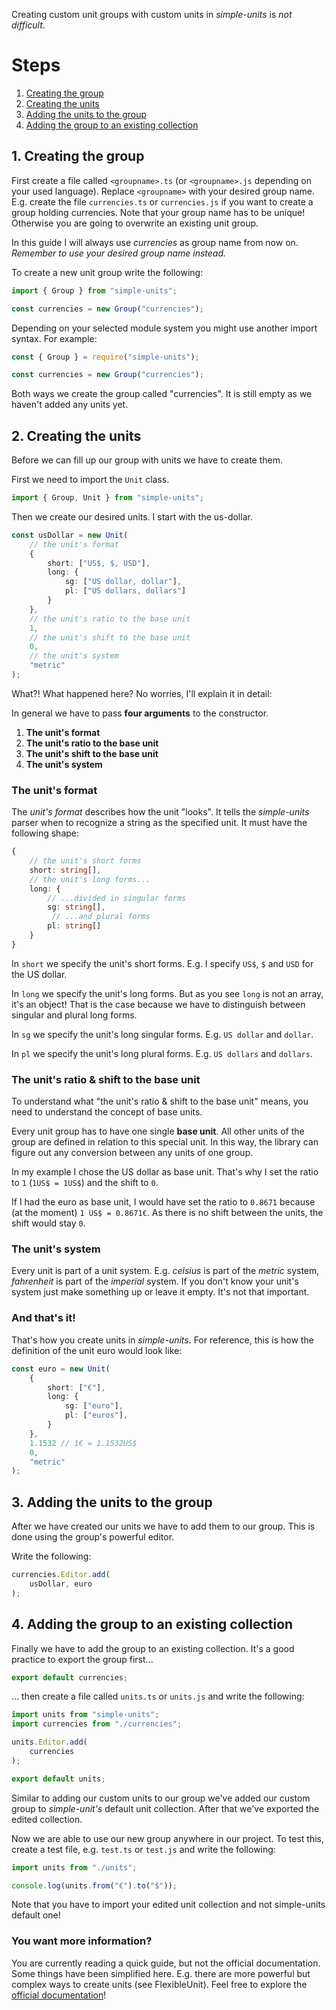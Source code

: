 Creating custom unit groups with custom units in _simple-units_ is _not difficult_.

# Steps

1. [Creating the group](#1-creating-the-group)
2. [Creating the units](#2-creating-the-units)
3. [Adding the units to the group](#3-adding-the-units-to-the-group)
4. [Adding the group to an existing collection](#4-adding-the-group-to-an-existing-collection)

## 1. Creating the group

First create a file called `<groupname>.ts` (or `<groupname>.js` depending on your used language). Replace `<groupname>` with your desired group name. E.g. create the file `currencies.ts` or `currencies.js` if you want to create a group holding currencies. Note that your group name has to be unique! Otherwise you are going to overwrite an existing unit group.

In this guide I will always use _currencies_ as group name from now on. _Remember to use your desired group name instead._

To create a new unit group write the following:

```ts
import { Group } from "simple-units";

const currencies = new Group("currencies");
```

Depending on your selected module system you might use another import syntax. For example:
```js
const { Group } = require("simple-units");

const currencies = new Group("currencies");
```

Both ways we create the group called "currencies". It is still empty as we haven't added any units yet.

## 2. Creating the units

Before we can fill up our group with units we have to create them. 

First we need to import the `Unit` class.

```ts
import { Group, Unit } from "simple-units";
```

Then we create our desired units. I start with the us-dollar.

```ts
const usDollar = new Unit(
    // the unit's format
    {
        short: ["US$, $, USD"],
        long: {
            sg: ["US dollar, dollar"],
            pl: ["US dollars, dollars"]
        }
    },
    // the unit's ratio to the base unit
    1, 
    // the unit's shift to the base unit
    0,
    // the unit's system
    "metric"
);
```

What?! What happened here? No worries, I'll explain it in detail:

In general we have to pass **four arguments** to the constructor.

1. **The unit's format**
2. **The unit's ratio to the base unit**
3. **The unit's shift to the base unit**
4. **The unit's system**

### The unit's format

The _unit's format_ describes how the unit "looks". It tells the _simple-units_ parser when to recognize a string as the specified unit. It must have the following shape:
```ts
{
    // the unit's short forms
    short: string[],    
    // the unit's long forms...
    long: {
        // ...divided in singular forms         
        sg: string[],
         // ...and plural forms   
        pl: string[]
    }
}
``` 
In `short` we specify the unit's short forms. E.g. I specify `US$`, `$` and `USD` for the US dollar.

In `long` we specify the unit's long forms. But as you see `long` is not an array, it's an object! That is the case because we have to distinguish between singular and plural long forms. 

In `sg` we specify the unit's long singular forms. E.g. `US dollar` and `dollar`.

In `pl` we specify the unit's long plural forms. E.g. `US dollars` and `dollars`.

### The unit's ratio & shift to the base unit

To understand what "the unit's ratio & shift to the base unit" means, you need to understand the concept of base units. 

Every unit group has to have one single **base unit**. All other units of the group are defined in relation to this special unit.
In this way, the library can figure out any conversion between any units of one group.

In my example I chose the US dollar as base unit. That's why I set the ratio to `1` (`1US$ = 1US$`) and the shift to `0`.

If I had the euro as base unit, I would have set the ratio to `0.8671` because (at the moment) `1 US$ = 0.8671€`. As there is no shift between the units, the shift would stay `0`.

### The unit's system

Every unit is part of a unit system. E.g. _celsius_ is part of the _metric_ system, _fahrenheit_ is part of the _imperial_ system. If you don't know your unit's system just make something up or leave it empty. It's not that important.

### And that's it!

That's how you create units in _simple-units_. For reference, this is how the definition of the unit euro would look like:

```ts
const euro = new Unit(
    {
        short: ["€"],
        long: {
            sg: ["euro"],
            pl: ["euros"],
        }
    },
    1.1532 // 1€ = 1.1532US$
    0,
    "metric"
);
```

## 3. Adding the units to the group

After we have created our units we have to add them to our group. This is done using the group's powerful editor.

Write the following:

```typescript
currencies.Editor.add(
    usDollar, euro
);
```

## 4. Adding the group to an existing collection

Finally we have to add the group to an existing collection. It's a good practice to export the group first...

```typescript
export default currencies;
```
... then create a file called `units.ts` or `units.js` and write the following:

```typescript
import units from "simple-units";
import currencies from "./currencies";

units.Editor.add(
    currencies
);

export default units;
```

Similar to adding our custom units to our group we've added our custom group to _simple-unit's_ default unit collection.
After that we've exported the edited collection.

Now we are able to use our new group anywhere in our project.
To test this, create a test file, e.g. `test.ts` or `test.js` and write the following:

```typescript
import units from "./units";

console.log(units.from("€").to("$"));
```

Note that you have to import your edited unit collection and not simple-units default one!

### You want more information?

You are currently reading a quick guide, but not the official documentation. Some things have been simplified here. E.g. there are more powerful but complex ways to create units (see FlexibleUnit). Feel free to explore the [official documentation](https://harrydehix.github.io/simple-units/)! 
